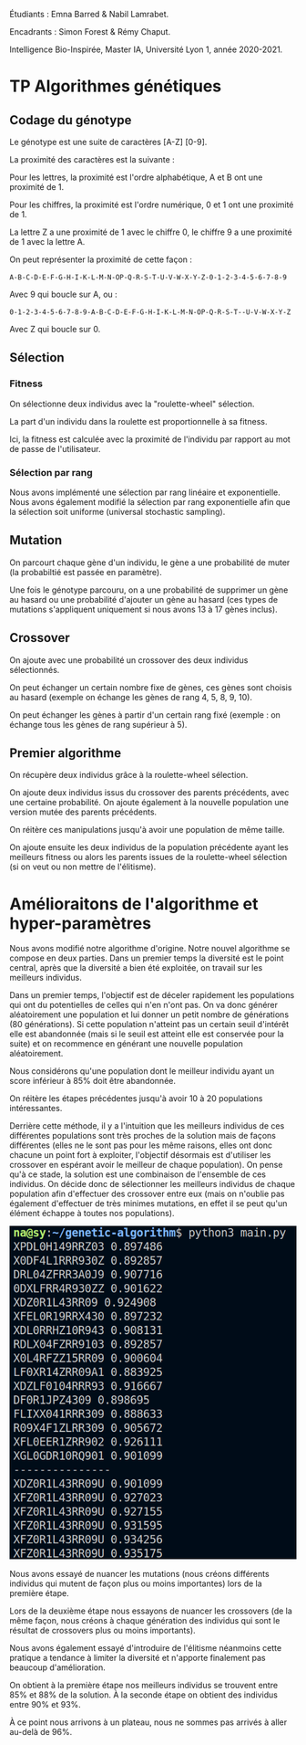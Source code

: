 Étudiants : Emna Barred & Nabil Lamrabet.

Encadrants : Simon Forest & Rémy Chaput.

Intelligence Bio-Inspirée, Master IA, Université Lyon 1, année 2020-2021.

#  TP Algorithmes génétiques

## Codage du génotype

Le génotype est une suite de caractères [A-Z] [0-9].

La proximité des caractères est la suivante :

Pour les lettres, la proximité est l'ordre alphabétique, A et B ont une proximité de 1.

Pour les chiffres, la proximité est l'ordre numérique, 0 et 1 ont une proximité de 1.

La lettre Z a une proximité de 1 avec le chiffre 0, le chiffre 9 a une proximité de 1 avec la lettre A.

On peut représenter la proximité de cette façon :

```
A-B-C-D-E-F-G-H-I-K-L-M-N-OP-Q-R-S-T-U-V-W-X-Y-Z-0-1-2-3-4-5-6-7-8-9
```

Avec 9 qui boucle sur A, ou :

```
0-1-2-3-4-5-6-7-8-9-A-B-C-D-E-F-G-H-I-K-L-M-N-OP-Q-R-S-T--U-V-W-X-Y-Z
```

Avec Z qui boucle sur 0.

## Sélection

### Fitness

On sélectionne deux individus avec la "roulette-wheel" sélection.

La part d'un individu dans la roulette est proportionnelle à sa fitness.

Ici, la fitness est calculée avec la proximité de l'individu par rapport au mot de passe de l'utilisateur.


### Sélection par rang

Nous avons implémenté une sélection par rang linéaire et exponentielle. Nous avons également modifié la sélection par rang exponentielle afin que la sélection soit uniforme (universal stochastic sampling).

## Mutation

On parcourt chaque gène d'un individu, le gène a une probabilité de muter (la probabiltié est passée en paramètre).

Une fois le génotype parcouru, on a une probabilité de supprimer un gène au hasard ou une probabilité d'ajouter un gène au hasard (ces types de mutations s'appliquent uniquement si nous avons 13 à 17 gènes inclus).

## Crossover

On ajoute avec une probabilité un crossover des deux individus sélectionnés.

On peut échanger un certain nombre fixe de gènes, ces gènes sont choisis au hasard (exemple on échange les gènes de rang 4, 5, 8, 9, 10).

On peut échanger les gènes à partir d'un certain rang fixé (exemple : on échange tous les gènes de rang supérieur à 5).

## Premier algorithme

On récupère deux individus grâce à la roulette-wheel sélection.

On ajoute deux individus issus du crossover des parents précédents, avec une certaine probabilité. On ajoute également à la nouvelle population une version mutée des parents précédents.

On réitère ces manipulations jusqu'à avoir une population de même taille.

On ajoute ensuite les deux individus de la population précédente ayant les meilleurs fitness ou alors les parents issues de la roulette-wheel sélection (si on veut ou non mettre de l'élitisme).

# Amélioraitons de l'algorithme et hyper-paramètres

Nous avons modifié notre algorithme d'origine. Notre nouvel algorithme se compose en deux parties. Dans un premier temps la diversité est le point central, après que la diversité a bien été exploitée, on travail sur les meilleurs individus.

Dans un premier temps, l'objectif est de déceler rapidement les populations qui ont du potentielles de celles qui n'en n'ont pas.
On va donc générer aléatoirement une population et lui donner un petit nombre de générations (80 générations). Si cette population n'atteint pas un certain seuil d'intérêt elle est abandonnée (mais si le seuil est atteint elle est conservée pour la suite) et on recommence en générant une nouvelle population aléatoirement. 

Nous considérons qu'une population dont le meilleur individu ayant un score inférieur à 85% doit être abandonnée.

On réitère les étapes précédentes jusqu'à avoir 10 à 20 populations intéressantes.

Derrière cette méthode, il y a l'intuition que les meilleurs individus de ces différentes populations sont très proches de la solution mais de façons différentes (elles ne le sont pas pour les même raisons, elles ont donc chacune un point fort à exploiter, l'objectif désormais est d'utiliser les crossover en espérant avoir le meilleur de chaque population).
On pense qu'à ce stade, la solution est une combinaison de l'ensemble de ces individus.
On décide donc de sélectionner les meilleurs individus de chaque population afin d'effectuer des crossover entre eux (mais on n'oublie pas également d'effectuer de très minimes mutations, en effet il se peut qu'un élément échappe à toutes  nos populations).

![Trace d’exécution de l'algorithme génétique en deux étapes.](image1.png)

Nous avons essayé de nuancer les mutations (nous créons différents individus qui mutent de façon plus ou moins importantes) lors de la première étape.

Lors de la deuxième étape nous essayons de nuancer les crossovers (de la même façon, nous créons à chaque génération des individus qui sont le résultat de crossovers plus ou moins importants).

Nous avons également essayé d'introduire de l'élitisme néanmoins cette pratique a tendance à limiter la diversité et n'apporte finalement pas beaucoup d'amélioration.

On obtient à la première étape nos meilleurs individus se trouvent entre 85% et 88% de la solution. À la seconde étape on obtient des individus entre 90% et 93%.

À ce point nous arrivons à un plateau, nous ne sommes pas arrivés à aller au-delà de 96%.

